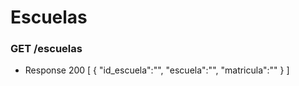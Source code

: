 # Escuelas 

### GET /escuelas
+ Response 200 
    [
        {
            "id_escuela":"",
            "escuela":"",
            "matricula":""
        }
    ]